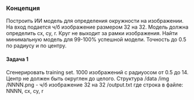 ### Концепция
Построить ИИ модель для определения окружности на изображении.
На вход подается ч/б изображение размером 32 на 32.
Модель должна определить cx, cy, r.
Круг не выходит за рамки изображения.
Найти минимальную модель для 99-100% успешной модели.
Точность до 0.5 по радиусу и по центру.
#### Задача 1
Сгенерировать training set.
1000 изображений с радиуосом от 0.5 до 14.
Центр не должен быть округлен до целого.
Структура
/data
    /img
        /NNNN.png - ч/б изображение 32 на 32
    /output.txt где строка в файле: NNNN, cx, cy, r

